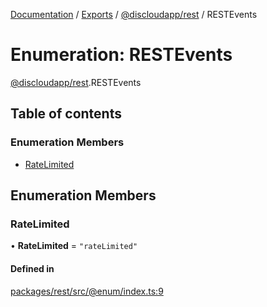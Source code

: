 [Documentation](../README.md) / [Exports](../modules.md) / [@discloudapp/rest](../modules/discloudapp_rest.md) / RESTEvents

# Enumeration: RESTEvents

[@discloudapp/rest](../modules/discloudapp_rest.md).RESTEvents

## Table of contents

### Enumeration Members

- [RateLimited](discloudapp_rest.RESTEvents.md#ratelimited)

## Enumeration Members

### RateLimited

• **RateLimited** = ``"rateLimited"``

#### Defined in

[packages/rest/src/@enum/index.ts:9](https://github.com/discloud/discloud.app/blob/4f75b2e/packages/rest/src/@enum/index.ts#L9)
